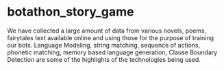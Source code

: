 # botathon_story_game
We have collected a large amount of data from various novels, poems, fairytales text available online and using those for the purpose of training our bots. Language Modeling, string matching, sequence of actions, phonetic matching, memory based language generation, Clause Boundary Detection are some of the highlights of the technologies being used.

